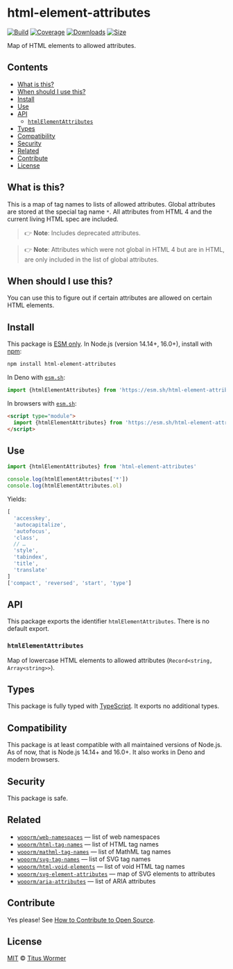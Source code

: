 # html-element-attributes

[![Build][build-badge]][build]
[![Coverage][coverage-badge]][coverage]
[![Downloads][downloads-badge]][downloads]
[![Size][size-badge]][size]

Map of HTML elements to allowed attributes.

## Contents

*   [What is this?](#what-is-this)
*   [When should I use this?](#when-should-i-use-this)
*   [Install](#install)
*   [Use](#use)
*   [API](#api)
    *   [`htmlElementAttributes`](#htmlelementattributes)
*   [Types](#types)
*   [Compatibility](#compatibility)
*   [Security](#security)
*   [Related](#related)
*   [Contribute](#contribute)
*   [License](#license)

## What is this?

This is a map of tag names to lists of allowed attributes.
Global attributes are stored at the special tag name `*`.
All attributes from HTML 4 and the current living HTML spec are included.

> 👉 **Note**: Includes deprecated attributes.

> 👉 **Note**: Attributes which were not global in HTML 4 but are in HTML, are
> only included in the list of global attributes.

## When should I use this?

You can use this to figure out if certain attributes are allowed on certain
HTML elements.

## Install

This package is [ESM only][esm].
In Node.js (version 14.14+, 16.0+), install with [npm][]:

```sh
npm install html-element-attributes
```

In Deno with [`esm.sh`][esmsh]:

```js
import {htmlElementAttributes} from 'https://esm.sh/html-element-attributes@3'
```

In browsers with [`esm.sh`][esmsh]:

```html
<script type="module">
  import {htmlElementAttributes} from 'https://esm.sh/html-element-attributes@3?bundle'
</script>
```

## Use

```js
import {htmlElementAttributes} from 'html-element-attributes'

console.log(htmlElementAttributes['*'])
console.log(htmlElementAttributes.ol)
```

Yields:

```js
[
  'accesskey',
  'autocapitalize',
  'autofocus',
  'class',
  // …
  'style',
  'tabindex',
  'title',
  'translate'
]
['compact', 'reversed', 'start', 'type']
```

## API

This package exports the identifier `htmlElementAttributes`.
There is no default export.

### `htmlElementAttributes`

Map of lowercase HTML elements to allowed attributes
(`Record<string, Array<string>>`).

## Types

This package is fully typed with [TypeScript][].
It exports no additional types.

## Compatibility

This package is at least compatible with all maintained versions of Node.js.
As of now, that is Node.js 14.14+ and 16.0+.
It also works in Deno and modern browsers.

## Security

This package is safe.

## Related

*   [`wooorm/web-namespaces`](https://github.com/wooorm/web-namespaces)
    — list of web namespaces
*   [`wooorm/html-tag-names`](https://github.com/wooorm/html-tag-names)
    — list of HTML tag names
*   [`wooorm/mathml-tag-names`](https://github.com/wooorm/mathml-tag-names)
    — list of MathML tag names
*   [`wooorm/svg-tag-names`](https://github.com/wooorm/svg-tag-names)
    — list of SVG tag names
*   [`wooorm/html-void-elements`](https://github.com/wooorm/html-void-elements)
    — list of void HTML tag names
*   [`wooorm/svg-element-attributes`](https://github.com/wooorm/svg-element-attributes)
    — map of SVG elements to attributes
*   [`wooorm/aria-attributes`](https://github.com/wooorm/aria-attributes)
    — list of ARIA attributes

## Contribute

Yes please!
See [How to Contribute to Open Source][contribute].

## License

[MIT][license] © [Titus Wormer][author]

<!-- Definition -->

[build-badge]: https://github.com/wooorm/html-element-attributes/workflows/main/badge.svg

[build]: https://github.com/wooorm/html-element-attributes/actions

[coverage-badge]: https://img.shields.io/codecov/c/github/wooorm/html-element-attributes.svg

[coverage]: https://codecov.io/github/wooorm/html-element-attributes

[downloads-badge]: https://img.shields.io/npm/dm/html-element-attributes.svg

[downloads]: https://www.npmjs.com/package/html-element-attributes

[size-badge]: https://img.shields.io/bundlephobia/minzip/html-element-attributes.svg

[size]: https://bundlephobia.com/result?p=html-element-attributes

[npm]: https://docs.npmjs.com/cli/install

[esmsh]: https://esm.sh

[license]: license

[author]: https://wooorm.com

[esm]: https://gist.github.com/sindresorhus/a39789f98801d908bbc7ff3ecc99d99c

[typescript]: https://www.typescriptlang.org

[contribute]: https://opensource.guide/how-to-contribute/
